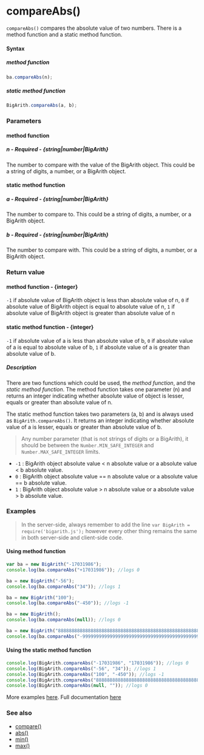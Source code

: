 # compareAbs()
<code>compareAbs()</code> compares the absolute value of two numbers. There is a method function and a static method function.

#### Syntax
##### method function
```javascript
ba.compareAbs(n);
```

##### static method function
```javascript
BigArith.compareAbs(a, b);
```
 
### Parameters
#### method function
##### n - Required - {string|number|BigArith}
The number to compare with the value of the BigArith object. This could be a string of digits, a number, or a BigArith object.

#### static method function
##### a - Required - {string|number|BigArith}
The number to compare to. This could be a string of digits, a number, or a BigArith object.

##### b - Required - {string|number|BigArith}
The number to compare with. This could be a string of digits, a number, or a BigArith object.

### Return value
#### method function - {integer}
<code>-1</code> if absolute value of BigArith object is less than absolute value of n, <code>0</code> if absolute value of BigArith object is equal to absolute value of n, <code>1</code> if absolute value of BigArith object is greater than absolute value of n

#### static method function - {integer}
<code>-1</code> if absolute value of a is less than absolute value of b, <code>0</code> if absolute value of a is equal to absolute value of b, <code>1</code> if absolute value of a is greater than absolute value of b.

##### Description
There are two functions which could be used, the *method function*, and the *static method function*. The method function takes one parameter (n) and returns an integer indicating whether absolute value of object is lesser, equals or greater than absolute value of n.

The static method function takes two parameters (a, b) and is always used as <code>BigArith.compareAbs()</code>. It returns an integer indicating whether absolute value of a is lesser, equals or greater than absolute value of b. 

> Any number parameter (that is not strings of digits or a BigArith), it should be between the <code>Number.MIN_SAFE_INTEGER</code> and <code>Number.MAX_SAFE_INTEGER</code> limits.

* <code>-1</code> : BigArith object absolute value < n absolute value or a absolute value < b absolute value.
* <code>0</code> : BigArith object absolute value == n absolute value or a absolute value == b absolute value.
* <code>1</code> : BigArith object absolute value > n absolute value or a absolute value > b absolute value.

### Examples
> In the server-side, always remember to add the line `var BigArith = require('bigarith.js');` however every other thing remains the same in both server-side and client-side code.

#### Using method function

```javascript
var ba = new BigArith("-17031986");
console.log(ba.compareAbs("+17031986")); //logs 0

ba = new BigArith("-56");
console.log(ba.compareAbs("34")); //logs 1

ba = new BigArith("100");
console.log(ba.compareAbs("-450")); //logs -1

ba = new BigArith();
console.log(ba.compareAbs(null)); //logs 0

ba = new BigArith("8888888888888888888888888888888888888888888888888888888");
console.log(ba.compareAbs("-99999999999999999999999999999999999999999999999999999999999999")); //logs -1
```

#### Using the static method function

```javascript
console.log(BigArith.compareAbs("-17031986", "17031986")); //logs 0
console.log(BigArith.compareAbs("-56", "34")); //logs 1
console.log(BigArith.compareAbs("100", "-450")); //logs -1
console.log(BigArith.compareAbs("8888888888888888888888888888888888888888888888888888888", "-99999999999999999999999999999999999999999999999999999999999999")); //logs -1
console.log(BigArith.compareAbs(null, "")); //logs 0
```

More examples [here](https://github.com/osofem/BigArith.js/tree/master/examples/). Full documentation [here](https://github.com/osofem/BigArith.js/tree/master/documentation)

### See also
* [compare()](https://osofem.github.io/BigArith.js/documentation/compare.html)
* [abs()](https://osofem.github.io/BigArith.js/documentation/abs.html)
* [min()](https://osofem.github.io/BigArith.js/documentation/min.html)
* [max()](https://osofem.github.io/BigArith.js/documentation/max.html)